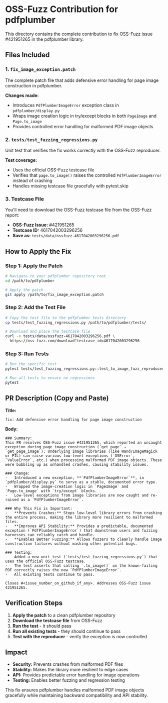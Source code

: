 # OSS-Fuzz Contribution for pdfplumber

This directory contains the complete contribution to fix OSS-Fuzz issue #421951265 in the pdfplumber library.

## Files Included

### 1. `fix_image_exception.patch`
The complete patch file that adds defensive error handling for page image construction in pdfplumber.

**Changes made:**
- Introduces `PdfPlumberImageError` exception class in `pdfplumber/display.py`
- Wraps image creation logic in try/except blocks in both `PageImage` and `Page.to_image`
- Provides controlled error handling for malformed PDF image objects

### 2. `tests/test_fuzzing_regressions.py`
Unit test that verifies the fix works correctly with the OSS-Fuzz reproducer.

**Test coverage:**
- Uses the official OSS-Fuzz testcase file
- Verifies that `page.to_image()` raises the controlled `PdfPlumberImageError` instead of crashing
- Handles missing testcase file gracefully with pytest.skip

### 3. Testcase File
You'll need to download the OSS-Fuzz testcase file from the OSS-Fuzz report:
- **OSS-Fuzz Issue:** #421951265
- **Testcase ID:** 4617042003296256
- **Save as:** `tests/data/ossfuzz-4617042003296256.pdf`

## How to Apply the Fix

### Step 1: Apply the Patch
```bash
# Navigate to your pdfplumber repository root
cd /path/to/pdfplumber

# Apply the patch
git apply /path/to/fix_image_exception.patch
```

### Step 2: Add the Test File
```bash
# Copy the test file to the pdfplumber tests directory
cp tests/test_fuzzing_regressions.py /path/to/pdfplumber/tests/

# Download and place the testcase file
curl -o tests/data/ossfuzz-4617042003296256.pdf \
  https://oss-fuzz.com/download?testcase_id=4617042003296256
```

### Step 3: Run Tests
```bash
# Run the specific test
pytest tests/test_fuzzing_regressions.py::test_to_image_fuzz_reproducer_handles_exception

# Run all tests to ensure no regressions
pytest
```

## PR Description (Copy and Paste)

**Title:**
```
fix: Add defensive error handling for page image construction
```

**Body:**
```
### Summary:
This PR resolves OSS-Fuzz issue #421951265, which reported an uncaught exception during page image construction (`get_page` → `get_page_image`). Underlying image libraries (like Wand/ImageMagick or PIL) can raise various low-level exceptions (`OSError`, `ValueError`, etc.) when processing malformed PDF image objects. These were bubbling up as unhandled crashes, causing stability issues.

### Change:
-   Introduced a new exception, **`PdfPlumberImageError`**, in `pdfplumber/display.py` to serve as a stable, documented error type.
-   Wrapped the image-creation logic in `PageImage` and `Page.to_image` with `try/except` blocks.
-   Low-level exceptions from image libraries are now caught and re-raised as a `PdfPlumberImageError`.

### Why This Fix is Important:
-   **Prevents Crashes:** Stops low-level library errors from crashing the entire process, making the library more resilient to malformed files.
-   **Improves API Stability:** Provides a predictable, documented exception (`PdfPlumberImageError`) that downstream users and fuzzing harnesses can reliably catch and handle.
-   **Enables Better Fuzzing:** Allows fuzzers to cleanly handle image construction failures without masking other potential bugs.

### Testing:
-   Added a new unit test (`tests/test_fuzzing_regressions.py`) that uses the official OSS-Fuzz testcase.
-   The test asserts that calling `.to_image()` on the known-failing PDF correctly raises the new `PdfPlumberImageError`.
-   All existing tests continue to pass.

Closes #<issue_number_on_github_if_any>. Addresses OSS-Fuzz issue 421951265.
```

## Verification Steps

1. **Apply the patch** to a clean pdfplumber repository
2. **Download the testcase file** from OSS-Fuzz
3. **Run the test** - it should pass
4. **Run all existing tests** - they should continue to pass
5. **Test with the reproducer** - verify the exception is now controlled

## Impact

- **Security:** Prevents crashes from malformed PDF files
- **Stability:** Makes the library more resilient to edge cases
- **API:** Provides predictable error handling for image operations
- **Testing:** Enables better fuzzing and regression testing

This fix ensures pdfplumber handles malformed PDF image objects gracefully while maintaining backward compatibility and API stability.
